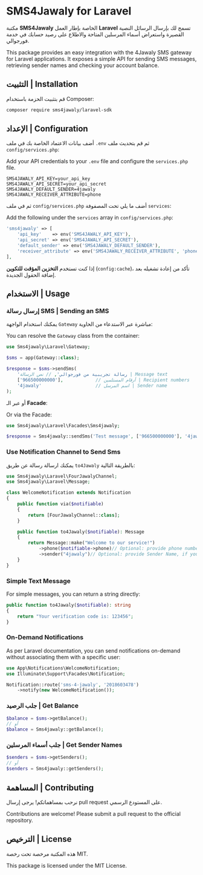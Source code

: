 # SMS4Jawaly for Laravel

مكتبة **SMS4Jawaly** الخاصة بإطار العمل **Laravel** تسمح لك بإرسال الرسائل النصية القصيرة واستعراض أسماء المرسلين المتاحة والاطلاع على رصيد حسابك في خدمة فورجوالي.

This package provides an easy integration with the 4Jawaly SMS gateway for Laravel applications. It exposes a simple API for sending SMS messages, retrieving sender names and checking your account balance.

## التثبيت | Installation

قم بتثبيت الحزمة باستخدام Composer:

```bash
composer require sms4jawaly/laravel-sdk
```

## الإعداد | Configuration

أضف بيانات الاعتماد الخاصة بك في ملف `.env` ثم قم بتحديث ملف `config/services.php`:

Add your API credentials to your `.env` file and configure the `services.php` file.

```env
SMS4JAWALY_API_KEY=your_api_key
SMS4JAWALY_API_SECRET=your_api_secret
SMS4JAWALY_DEFAULT_SENDER=4jawaly
SMS4JAWALY_RECEIVER_ATTRIBUTE=phone
```

ثم في ملف `config/services.php` أضف ما يلي تحت المصفوفة `services`:

Add the following under the `services` array in `config/services.php`:

```php
'sms4jawaly' => [
    'api_key'    => env('SMS4JAWALY_API_KEY'),
    'api_secret' => env('SMS4JAWALY_API_SECRET'),
    'default_sender' => env('SMS4JAWALY_DEFAULT_SENDER'),
    'receiver_attribute' => env('SMS4JAWALY_RECEIVER_ATTRIBUTE', 'phone'),
],
```

إذا كنت تستخدم **التخزين المؤقت للتكوين** (`config:cache`)، تأكد من إعادة تشغيله بعد إضافة الحقول الجديدة.

## الاستخدام | Usage

### إرسال رسالة SMS | Sending an SMS

يمكنك استخدام الواجهة `Gateway` مباشرة عبر الاستدعاء من الحاوية:

You can resolve the `Gateway` class from the container:

```php
use Sms4jawaly\Laravel\Gateway;

$sms = app(Gateway::class);

$response = $sms->sendSms(
    'رسالة تجريبية من فورجوالي', // نص الرسالة | Message text
    ['966500000000'],            // أرقام المستلمين | Recipient numbers
    '4jawaly'                    // اسم المرسل | Sender name
);
```

أو عبر الـ **Facade**:

Or via the Facade:

```php
use Sms4jawaly\Laravel\Facades\Sms4jawaly;

$response = Sms4jawaly::sendSms('Test message', ['966500000000'], '4jawaly');
```

### Use Notification Channel to Send Sms
يمكنك ارسالة رسالة عن طريق ``to4Jawaly`` بالطريقة التالية:
```php
use Sms4jawaly\Laravel\FourJawalyChannel;
use Sms4jawaly\Laravel\Message;

class WelcomeNotification extends Notification
{
    public function via($notifiable)
    {
        return [FourJawalyChannel::class];
    }

    public function to4Jawaly($notifiable): Message
    {
        return Message::make("Welcome to our service!")
            ->phone($notifiable->phone)// Optional: provide phone number
            ->sender("4jawaly")// Optional: provide Sender Name, if you don't set default its required;
    }
}
```

### Simple Text Message
For simple messages, you can return a string directly:

```php
public function to4Jawaly($notifiable): string
{
    return "Your verification code is: 123456";
}
```

### On-Demand Notifications
As per Laravel documentation, you can send notifications on-demand without associating them with a specific user:
```php
use App\Notifications\WelcomeNotification;
use Illuminate\Support\Facades\Notification;

Notification::route('sms-4-jawaly', '2018603478')
    ->notify(new WelcomeNotification());
```

### جلب الرصيد | Get Balance

```php
$balance = $sms->getBalance();
// أو
$balance = Sms4jawaly::getBalance();
```

### جلب أسماء المرسلين | Get Sender Names

```php
$senders = $sms->getSenders();
// أو
$senders = Sms4jawaly::getSenders();
```

## المساهمة | Contributing

نرحب بمساهماتكم! يرجى إرسال pull request على المستودع الرسمي.

Contributions are welcome! Please submit a pull request to the official repository.

## الترخيص | License

هذه المكتبة مرخصة تحت رخصة MIT.

This package is licensed under the MIT License.